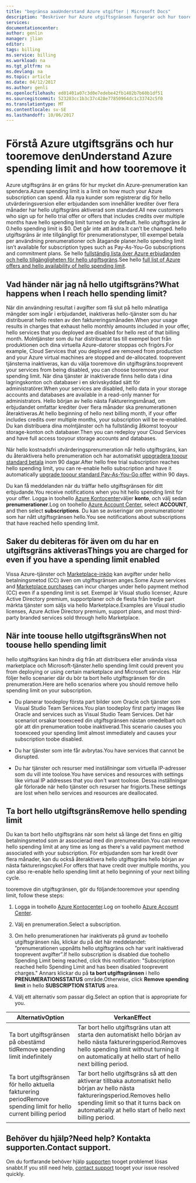 ```yaml
---
title: "begränsa aaaUnderstand Azure utgifter | Microsoft Docs"
description: "Beskriver hur Azure utgiftsgränsen fungerar och hur tooremove den"
services: 
documentationcenter: 
author: genlin
manager: jlian
editor: 
tags: billing
ms.service: billing
ms.workload: na
ms.tgt_pltfrm: na
ms.devlang: na
ms.topic: article
ms.date: 04/12/2017
ms.author: genli
ms.openlocfilehash: ed01401a07c3d0e7edebe42fb1482b7b60b1df51
ms.sourcegitcommit: 523283cc1b3c37c428e77850964dc1c33742c5f0
ms.translationtype: MT
ms.contentlocale: sv-SE
ms.lasthandoff: 10/06/2017
---
```

# <a name="understand-azure-spending-limit-and-how-tooremove-it"></a><span data-ttu-id="70717-103">Förstå Azure utgiftsgräns och hur tooremove den</span><span class="sxs-lookup"><span data-stu-id="70717-103">Understand Azure spending limit and how tooremove it</span></span>

<span data-ttu-id="70717-104">Azure utgiftsgräns är en gräns för hur mycket din Azure-prenumeration kan spendera.</span><span class="sxs-lookup"><span data-stu-id="70717-104">Azure spending limit is a limit on how much your Azure subscription can spend.</span></span> <span data-ttu-id="70717-105">Alla nya kunder som registrerar dig för hello utvärderingsversion eller erbjudanden som innehåller krediter över flera månader har hello utgiftsgräns aktiverad som standard.</span><span class="sxs-lookup"><span data-stu-id="70717-105">All new customers who sign up for hello trial offer or offers that includes credits over multiple months have hello spending limit turned on by default.</span></span> <span data-ttu-id="70717-106">hello utgiftsgräns är 0.</span><span class="sxs-lookup"><span data-stu-id="70717-106">hello spending limit is $0.</span></span> <span data-ttu-id="70717-107">Det går inte att ändra.</span><span class="sxs-lookup"><span data-stu-id="70717-107">It can’t be changed.</span></span> <span data-ttu-id="70717-108">hello utgiftsgräns är inte tillgängligt för prenumerationstyper, till exempel betala per användning prenumerationer och åtagande planer.</span><span class="sxs-lookup"><span data-stu-id="70717-108">hello spending limit isn’t available for subscription types such as Pay-As-You-Go subscriptions and commitment plans.</span></span> <span data-ttu-id="70717-109">Se hello [fullständig lista över Azure erbjudanden och hello tillgängligheten för hello utgiftsgräns](https://azure.microsoft.com/support/legal/offer-details/).</span><span class="sxs-lookup"><span data-stu-id="70717-109">See hello [full list of Azure offers and hello availability of hello spending limit](https://azure.microsoft.com/support/legal/offer-details/).</span></span>

## <a name="what-happens-when-i-reach-hello-spending-limit"></a><span data-ttu-id="70717-110">Vad händer när jag nå hello utgiftsgräns?</span><span class="sxs-lookup"><span data-stu-id="70717-110">What happens when I reach hello spending limit?</span></span>

<span data-ttu-id="70717-111">När din användning resultat i avgifter som få slut på hello månatliga mängder som ingår i erbjudandet, inaktiveras hello-tjänster som du har distribuerat hello resten av den faktureringsmånaden.</span><span class="sxs-lookup"><span data-stu-id="70717-111">When your usage results in charges that exhaust hello monthly amounts included in your offer, hello services that you deployed are disabled for hello rest of that billing month.</span></span> <span data-ttu-id="70717-112">Molntjänster som du har distribuerat tas till exempel bort från produktionen och dina virtuella Azure-datorer stoppas och frigörs.</span><span class="sxs-lookup"><span data-stu-id="70717-112">For example, Cloud Services that you deployed are removed from production and your Azure virtual machines are stopped and de-allocated.</span></span> <span data-ttu-id="70717-113">tooprevent tjänsterna inaktiveras, kan du välja tooremove din utgiftsgräns.</span><span class="sxs-lookup"><span data-stu-id="70717-113">tooprevent your services from being disabled, you can choose tooremove your spending limit.</span></span> <span data-ttu-id="70717-114">När dina tjänster är inaktiverade finns hello data i dina lagringskonton och databaser i en skrivskyddad sätt för administratörer.</span><span class="sxs-lookup"><span data-stu-id="70717-114">When your services are disabled, hello data in your storage accounts and databases are available in a read-only manner for administrators.</span></span> <span data-ttu-id="70717-115">Hello början av hello nästa Faktureringsmånad, om erbjudandet omfattar krediter över flera månader ska prenumerationen återaktiveras.</span><span class="sxs-lookup"><span data-stu-id="70717-115">At hello beginning of hello next billing month, if your offer includes credits over multiple months, your subscription will be re-enabled.</span></span> <span data-ttu-id="70717-116">Du kan distribuera dina molntjänster och ha fullständig åtkomst tooyour storage-konton och databaser.</span><span class="sxs-lookup"><span data-stu-id="70717-116">Then you can redeploy your Cloud Services and have full access tooyour storage accounts and databases.</span></span>

<span data-ttu-id="70717-117">När hello kostnadsfri utvärderingsprenumeration når hello utgiftsgräns, kan du återaktivera hello prenumeration och har automatiskt [uppgradera tooour standard betala](billing-upgrade-azure-subscription.md) inom 90 dagar.</span><span class="sxs-lookup"><span data-stu-id="70717-117">After hello free trial subscription reaches hello spending limit, you can re-enable hello subscription and have it automatically [upgrade tooour standard Pay-As-You-Go offer](billing-upgrade-azure-subscription.md) within 90 days.</span></span>

<span data-ttu-id="70717-118">Du kan få meddelanden när du träffar hello utgiftsgränsen för ditt erbjudande.</span><span class="sxs-lookup"><span data-stu-id="70717-118">You receive notifications when you hit hello spending limit for your offer.</span></span> <span data-ttu-id="70717-119">Logga in toohello [Azure Kontocenter](https://account.windowsazure.com)väljer **konto**, och välj sedan **prenumerationer**.</span><span class="sxs-lookup"><span data-stu-id="70717-119">Log on toohello [Azure Account Center](https://account.windowsazure.com), select **ACCOUNT**, and then select **subscriptions**.</span></span> <span data-ttu-id="70717-120">Du kan se aviseringar om prenumerationer som har nått utgiftsgränsen hello.</span><span class="sxs-lookup"><span data-stu-id="70717-120">You see notifications about subscriptions that have reached hello spending limit.</span></span>

## <a name="things-you-are-charged-for-even-if-you-have-a-spending-limit-enabled"></a><span data-ttu-id="70717-121">Saker du debiteras för även om du har en utgiftsgräns aktiveras</span><span class="sxs-lookup"><span data-stu-id="70717-121">Things you are charged for even if you have a spending limit enabled</span></span>

<span data-ttu-id="70717-122">Vissa Azure-tjänster och [Marketplace-inköp](https://azure.microsoft.com/marketplace/) kan avgifter under hello betalningsmetod (CC) även om utgiftsgränsen anges.</span><span class="sxs-lookup"><span data-stu-id="70717-122">Some Azure services and [Marketplace purchases](https://azure.microsoft.com/marketplace/) can incur charges under hello payment method (CC) even if a spending limit is set.</span></span> <span data-ttu-id="70717-123">Exempel är Visual studio licenser, Azure Active Directory premium, supportplaner och de flesta från tredje part märkta tjänster som säljs via hello Marketplace.</span><span class="sxs-lookup"><span data-stu-id="70717-123">Examples are Visual studio licenses, Azure Active Directory premium, support plans, and most third-party branded services sold through hello Marketplace.</span></span>


## <a name="when-not-toouse-hello-spending-limit"></a><span data-ttu-id="70717-124">När inte toouse hello utgiftsgräns</span><span class="sxs-lookup"><span data-stu-id="70717-124">When not toouse hello spending limit</span></span>

<span data-ttu-id="70717-125">hello utgiftsgräns kan hindra dig från att distribuera eller använda vissa marketplace och Microsoft-tjänster.</span><span class="sxs-lookup"><span data-stu-id="70717-125">hello spending limit could prevent you from deploying or using certain marketplace and Microsoft services.</span></span> <span data-ttu-id="70717-126">Här följer hello scenarier där du bör ta bort hello utgiftsgränsen för din prenumeration.</span><span class="sxs-lookup"><span data-stu-id="70717-126">Here are hello scenarios where you should remove hello spending limit on your subscription.</span></span>

- <span data-ttu-id="70717-127">Du planerar toodeploy första part bilder som Oracle och tjänster som Visual Studio Team Services.</span><span class="sxs-lookup"><span data-stu-id="70717-127">You plan toodeploy first party images like Oracle and services such as Visual Studio Team Services.</span></span> <span data-ttu-id="70717-128">Det här scenariot orsakar tooexceed din utgiftsgränsen nästan omedelbart och gör att din prenumeration toobe inaktiverad.</span><span class="sxs-lookup"><span data-stu-id="70717-128">This scenario causes you tooexceed your spending limit almost immediately and causes your subscription toobe disabled.</span></span>

- <span data-ttu-id="70717-129">Du har tjänster som inte får avbrytas.</span><span class="sxs-lookup"><span data-stu-id="70717-129">You have services that cannot be disrupted.</span></span>

- <span data-ttu-id="70717-130">Du har tjänster och resurser med inställningar som virtuella IP-adresser som du vill inte toolose.</span><span class="sxs-lookup"><span data-stu-id="70717-130">You have services and resources with settings like virtual IP addresses that you don't want toolose.</span></span> <span data-ttu-id="70717-131">Dessa inställningar går förlorade när hello tjänster och resurser har frigjorts.</span><span class="sxs-lookup"><span data-stu-id="70717-131">These settings are lost when hello services and resources are deallocated.</span></span>


## <a name="remove-hello-spending-limit"></a><span data-ttu-id="70717-132">Ta bort hello utgiftsgräns</span><span class="sxs-lookup"><span data-stu-id="70717-132">Remove hello spending limit</span></span>

<span data-ttu-id="70717-133">Du kan ta bort hello utgiftsgräns när som helst så länge det finns en giltig betalningsmetod som är associerad med din prenumeration.</span><span class="sxs-lookup"><span data-stu-id="70717-133">You can remove hello spending limit at any time as long as there's a valid payment method associated with your subscription.</span></span> <span data-ttu-id="70717-134">För erbjudanden som har kredit över flera månader, kan du också återaktivera hello utgiftsgräns hello början av nästa faktureringscykel.</span><span class="sxs-lookup"><span data-stu-id="70717-134">For offers that have credit over multiple months, you can also re-enable hello spending limit at hello beginning of your next billing cycle.</span></span>

<span data-ttu-id="70717-135">tooremove din utgiftsgränsen, gör du följande:</span><span class="sxs-lookup"><span data-stu-id="70717-135">tooremove your spending limit, follow these steps:</span></span>

1. <span data-ttu-id="70717-136">Logga in toohello [Azure Kontocenter](https://account.windowsazure.com).</span><span class="sxs-lookup"><span data-stu-id="70717-136">Log on toohello [Azure Account Center](https://account.windowsazure.com).</span></span>

2. <span data-ttu-id="70717-137">Välj en prenumeration.</span><span class="sxs-lookup"><span data-stu-id="70717-137">Select a subscription.</span></span>

3. <span data-ttu-id="70717-138">Om hello prenumerationen har inaktiverats på grund av toohello utgiftsgränsen nås, klickar du på det här meddelandet: ”prenumerationen uppnåtts hello utgiftsgräns och har varit inaktiverad tooprevent avgifter”.</span><span class="sxs-lookup"><span data-stu-id="70717-138">If hello subscription is disabled due toohello Spending Limit being reached, click this notification: "Subscription reached hello Spending Limit and has been disabled tooprevent charges."</span></span> <span data-ttu-id="70717-139">Annars klickar du på **ta bort utgiftsgränsen** i hello **PRENUMERATIONSSTATUS** område.</span><span class="sxs-lookup"><span data-stu-id="70717-139">Otherwise, click **Remove spending limit** in hello **SUBSCRIPTION STATUS** area.</span></span>

4. <span data-ttu-id="70717-140">Välj ett alternativ som passar dig.</span><span class="sxs-lookup"><span data-stu-id="70717-140">Select an option that is appropriate for you.</span></span>

|<span data-ttu-id="70717-141">Alternativ</span><span class="sxs-lookup"><span data-stu-id="70717-141">Option</span></span>|<span data-ttu-id="70717-142">Verkan</span><span class="sxs-lookup"><span data-stu-id="70717-142">Effect</span></span>|
|-------|-----|
|<span data-ttu-id="70717-143">Ta bort utgiftsgränsen på obestämd tid</span><span class="sxs-lookup"><span data-stu-id="70717-143">Remove spending limit indefinitely</span></span>|<span data-ttu-id="70717-144">Tar bort hello utgiftsgräns utan att starta den automatiskt hello början av hello nästa faktureringsperiod.</span><span class="sxs-lookup"><span data-stu-id="70717-144">Removes hello spending limit without turning it on automatically at hello start of hello next billing period.</span></span>|
|<span data-ttu-id="70717-145">Ta bort utgiftsgränsen för hello aktuella fakturering period</span><span class="sxs-lookup"><span data-stu-id="70717-145">Remove spending limit for hello current billing period</span></span>|<span data-ttu-id="70717-146">Tar bort hello utgiftsgräns så att den aktiverar tillbaka automatiskt hello början av hello nästa faktureringsperiod.</span><span class="sxs-lookup"><span data-stu-id="70717-146">Removes hello spending limit so that it turns back on automatically at hello start of hello next billing period.</span></span>|

## <a name="need-help-contact-support"></a><span data-ttu-id="70717-147">Behöver du hjälp?</span><span class="sxs-lookup"><span data-stu-id="70717-147">Need help?</span></span> <span data-ttu-id="70717-148">Kontakta supporten.</span><span class="sxs-lookup"><span data-stu-id="70717-148">Contact support.</span></span>
<span data-ttu-id="70717-149">Om du fortfarande behöver hjälp [supporten](https://portal.azure.com/?#blade/Microsoft_Azure_Support/HelpAndSupportBlade) tooget problemet lösas snabbt.</span><span class="sxs-lookup"><span data-stu-id="70717-149">If you still need help, [contact support](https://portal.azure.com/?#blade/Microsoft_Azure_Support/HelpAndSupportBlade) tooget your issue resolved quickly.</span></span>
